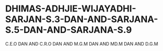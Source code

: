 # DHIMAS-ADHJIE-WIJAYADHI-SARJAN-S.3-DAN-AND-SARJANA-S.5-DAN-AND-SARJANA-S.9
C.E.O DAN AND C.R.O DAN AND M.G.M DAN AND MD.M DAN AND D.G.M
